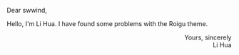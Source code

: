 <!--
假如你是李华，你发现了 roigu 主题存在一些问题，或者你想提出一些建议
请用英语给作者写一个 issue，要求：
- 描述清楚问题
- 合理地提出建议

If you are Li Hua, you have found some problems with the Roigu theme or you would like to make some suggestions.
Please write an issue to the author in English and notice:
- Describe the problem clearly
- Make reasonable suggestions
-->

Dear swwind,

Hello, I'm Li Hua. I have found some problems with the Roigu theme.

<p align="right">
Yours, sincerely<br>
Li Hua
</p>
